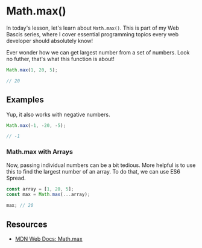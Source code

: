 # Math.max()

In today's lesson, let's learn about `Math.max()`. This is part of my Web Bascis series, where I cover essential programming topics every web developer should absolutely know!

Ever wonder how we can get largest number from a set of numbers. Look no futher, that's what this function is about!

```javascript
Math.max(1, 20, 5);

// 20
```

## Examples

Yup, it also works with negative numbers.

```javascript
Math.max(-1, -20, -5);

// -1
```

### Math.max with Arrays

Now, passing individual numbers can be a bit tedious. More helpful is to use this to find the largest number of an array. To do that, we can use ES6 Spread.

```javascript
const array = [1, 20, 5];
const max = Math.max(...array);

max; // 20
```

## Resources

- [MDN Web Docs: Math.max](https://developer.mozilla.org/en-US/docs/Web/JavaScript/Reference/Global_Objects/Math/max)
